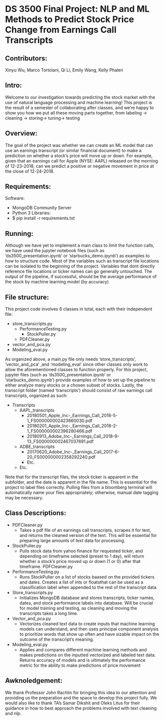 # DS 3500 Final Project: NLP and ML Methods to Predict Stock Price Change from Earnings Call Transcripts

## Contributors: 
Xinyu Wu, Marco Tortolani, Qi Li, Emily Wang, Kelly Phalen

## Intro:
Welcome to our investigation towards predicting the stock market with the use of natural language processing and machine learning! This project is the result of a semester of collaborating after classes, and we’re happy to show you how we put all these moving parts together, from labeling -> cleaning -> storing-> tuning-> testing

## Overview:
The goal of the project was whether we can create an ML model that can use an earnings transcript (or similar financial document) to make a prediction on whether a stock’s price will move up or down. For example, given that an earnings call for Apple (NYSE: AAPL) released on the morning of 12-23-2018, can we predict a positive or negative movement in price at the close of 12-24-2018. 

## Requirements:
Software:
- MongoDB Community Server
- Python 3
Libraries: 
- $ pip install -r requirements.txt

## Running:
Although we have yet to implement a main class to limit the function calls, we have used the jupyter notebook files (such as ‘ds3500_presentation.ipynb’ or ‘starbucks_demo.ipynb’) as examples to how to structure code. Most of the variables such as transcript file locations can be isolated to the beginning of the project. Variables that dont directly reference file locations or ticker names can go generally untouched. The output of the pipeline, if successful, should be the average performance of the stock by machine learning model (by accuracy)


## File structure:
This project code involves 6 classes in total, each with their independent file:
- store_transcripts.py
  - PerformanceTesting.py
    - StockPuller.py
  - PDFCleaner.py
- vector_and_pca.py
- Modeling_eval.py

As organized above, a main.py file only needs ‘store_transcripts’, ‘vector_and_pca’ ,and ‘modeling_eval’ since other classes only work to allow the aforementioned classes to function properly. For this project, jupyter files (such as ‘ds3500_presentation.ipynb’ or ‘starbucks_demo.ipynb’) provide examples of how to set up the pipeline to either analyze many stocks or a chosen subset of stocks. Lastly, the transcript folder (named ‘transcripts’) should consist of raw earnings call transcripts, organized as such: 
- Transcripts
  - AAPL_transcripts
    - 20180501_Apple_Inc-_Earnings_Call_2018-5-1_FS000000002423660030.pdf
    - 20180201_Apple_Inc-_Earnings_Call_2018-2-1_FS000000002396280466.pdf
    - 20180913_Adobe_Inc-_Earnings_Call_2018-9-13_FS000000002467037691.pdf
  - ADBE_transcripts
    - 20170620_Adobe_Inc-_Earnings_Call_2017-6-20_FS000000002358292240.pdf
    - Etc.
  - Etc.

Note that for the transcript files, the stock ticker is apparent in the subfolder, and the date is apparent in the file name. This is essential for the project to label files correctly. Pulling files from a bloomberg terminal will automatically name your files appropriately; otherwise, manual date tagging may be necessary.

## Class Descriptions:
- PDFCleaner.py
    - Takes a pdf file of an earnings call transcripts, scrapes it for text, and returns the cleaned version of the text. This will be essential for preparing large amounts of text data for processing.
- StockPuller.py
    - Pulls stock data from yahoo finance for requested ticker, and depending on timeframe selected (preset to 1 day), will return whether a stock’s price moved up or down (1 or 0) after that timeframe.
PDFCleaner.py
- PerformanceTesting.py
    - Runs StockPuller on a list of stocks baased on the provided tickers and dates. Creates a list of ints or floatsthat can be used as a classification label when appended to the rest of the transcript data.
- Store_transcripts.py
    - Initializes MongoDB database and stores transcripts, ticker names, dates, and stock performance labels into database. Will be crucial for model training and testing, as cleaning and moving the transcripts takes a long time.
- Vector_and_pca.py
    - Vectorizes cleaned text data to create inputs that machine learning models can understand, and then uses principal component analysis to prioritize words that show up often and have sizable impact on the outcome of the transcript’s meaning.
- Modeling_eval.py
    - Applies and compares different machine learning methods and makes predictions on the inputted vectorized and labeled text data. Returns accuracy of models and is ultimately the performance metric for the ability to make predictions of price movement

## Awknoledgement:
We thank Professor John Rachlin for bringing this idea to our attention and providing us the preparation and the space to develop this project fully. We would also like to thank TA’s Samar Dikshit and Oleks Litus for their guidance in how to best approach the problems involved with text cleaning and nlp.
